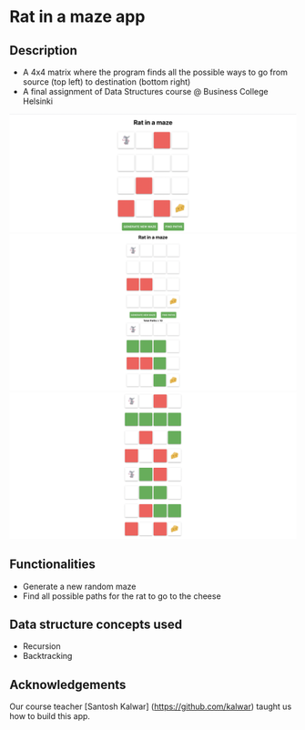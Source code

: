 # Rat in a maze app

## Description

- A 4x4 matrix where the program finds all the possible ways to go from source (top left) to destination (bottom right)
- A final assignment of Data Structures course @ Business College Helsinki

![Screenshot of the app](Screenshot_app.png)
![Screenshot of the solution](Screenshot_solution.png)
![Screenshot of more solutions](Screenshot_solutions.png)

## Functionalities

- Generate a new random maze
- Find all possible paths for the rat to go to the cheese

## Data structure concepts used

- Recursion
- Backtracking

## Acknowledgements

Our course teacher [Santosh Kalwar] (https://github.com/kalwar) taught us how to build this app.
